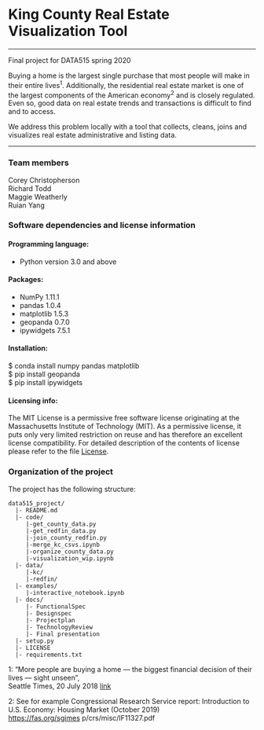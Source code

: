 # King County Real Estate Visualization Tool
----
Final project for DATA515 spring 2020

Buying a home is the largest single purchase that most people will make in their entire lives<sup>1</sup>. Additionally, the residential real estate market is one of the largest components of the American economy<sup>2</sup> and is closely regulated. Even so, good data on real estate trends and transactions is difficult to find and to access.

We address this problem locally with a tool that collects, cleans, joins and visualizes real estate administrative and listing data.

----

### Team members
Corey Christopherson<br/>
Richard Todd<br/>
Maggie Weatherly<br/>
Ruian Yang

### Software dependencies and license information

#### Programming language: 

- Python version 3.0 and above 

#### Packages:

- NumPy 1.11.1  
- pandas 1.0.4  
- matplotlib 1.5.3  
- geopanda 0.7.0 
- ipywidgets 7.5.1  

#### Installation:

$ conda install numpy pandas matplotlib<br/>
$ pip install geopanda<br/>
$ pip install ipywidgets

#### Licensing info:

The MIT License is a permissive free software license originating at the Massachusetts Institute of Technology (MIT). As a permissive license, it puts only very limited restriction on reuse and has therefore an excellent license compatibility. For detailed description of the contents of license please refer to the file [License](https://github.com/chrico7/data515_project/blob/master/LICENSE).

### Organization of the project

The project has the following structure:

```
data515_project/
  |- README.md
  |- code/
     |-get_county_data.py
     |-get_redfin_data.py
     |-join_county_redfin.py
     |-merge_kc_csvs.ipynb
     |-organize_county_data.py
     |-visualization_wip.ipynb
  |- data/
     |-kc/
     |-redfin/
  |- examples/
     |-interactive_notebook.ipynb
  |- docs/
     |- FunctionalSpec
     |- Designspec
     |- Projectplan
     |- TechnologyReview
     |- Final presentation
  |- setup.py
  |- LICENSE
  |- requirements.txt
```
1: “More people are buying a home — the biggest financial decision of their lives — sight unseen”,  
    Seattle Times, 20 July 2018 [link](https://www.seattletimes.com/business/real-estate/more-people-are-buying-a-home-the-biggest-financial-decision-of-their-lives-sight-unseen/)  
    
2: See for example Congressional Research Service report: Introduction to U.S. Economy: Housing Market (October 2019)  
    https://fas.org/sgimes p/crs/misc/IF11327.pdf